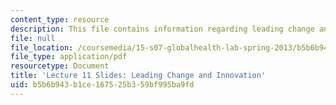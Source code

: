 ```yaml
---
content_type: resource
description: This file contains information regarding leading change and innovation.
file: null
file_location: /coursemedia/15-s07-globalhealth-lab-spring-2013/b5b6b943b1ce167525b359bf995ba9fd_MIT15_S07S13_lec11.pdf
file_type: application/pdf
resourcetype: Document
title: 'Lecture 11 Slides: Leading Change and Innovation'
uid: b5b6b943-b1ce-1675-25b3-59bf995ba9fd
---
```

